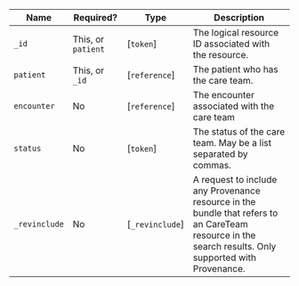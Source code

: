  Name|Required?|Type|Description
---------------|----------------------------------------------|------------------------------------------------------------|----------------------------------------------------------------------------------------------------------------------------
 `_id`|This, or `patient`|[`token`]											|The logical resource ID associated with the resource.
 `patient`	|This, or `_id`								|[`reference`]											|The patient who has the care team.
 `encounter`|No 										|[`reference`]											|The encounter associated with the care team
 `status`|No 										|[`token`]												|The status of the care team. May be a list separated by commas.
 `_revinclude`|No 										|[`_revinclude`]											|A request to include any Provenance resource in the bundle that refers to an CareTeam resource in the search results. Only supported with Provenance.
